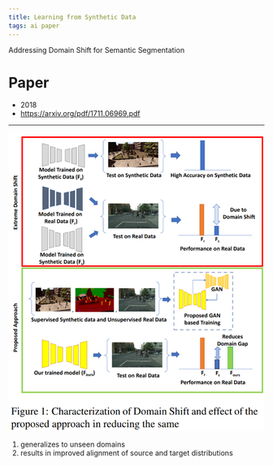 ```yaml
---
title: Learning from Synthetic Data
tags: ai paper
---
```


Addressing Domain Shift for Semantic Segmentation

<!--more-->

# Paper

- 2018
- https://arxiv.org/pdf/1711.06969.pdf

---

![](/assets/images/20-10-10-learning-from-synthetic-data-2021-09-04-19-01-43.png)

1. generalizes to unseen domains 
2.  results in improved alignment of source and target distributions